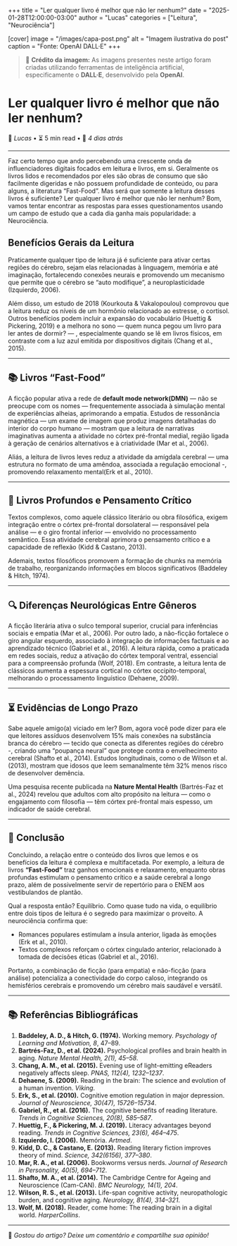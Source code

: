 +++
title = "Ler qualquer livro é melhor que não ler nenhum?"
date = "2025-01-28T12:00:00-03:00"
author = "Lucas"
categories = ["Leitura", "Neurociência"]

[cover]
  image = "/images/capa-post.png"
  alt = "Imagem ilustrativa do post"
  caption = "Fonte: OpenAI DALL·E"
+++

> 📢 **Crédito da imagem:** As imagens presentes neste artigo foram criadas utilizando ferramentas de inteligência artificial, especificamente o **DALL·E**, desenvolvido pela **OpenAI**.

# **Ler qualquer livro é melhor que não ler nenhum?**

👤 *Lucas* • ⏳ 5 min read • 📅 *4 dias atrás*

---
Faz certo tempo que ando percebendo uma crescente onda de influenciadores digitais focados em leitura e livros, em si. Geralmente os livros lidos e recomendados por eles são obras de consumo que são facilmente digeridas e não possuem profundidade de conteúdo, ou para alguns, a literatura “Fast-Food”. Mas será que somente a leitura desses livros é suficiente? Ler qualquer livro é melhor que não ler nenhum? Bom, vamos tentar encontrar as respostas para esses questionamentos usando um campo de estudo que a cada dia ganha mais popularidade: a Neurociência.

## **Benefícios Gerais da Leitura**
Praticamente qualquer tipo de leitura já é suficiente para ativar certas regiões do cérebro, sejam elas relacionadas à linguagem, memória e até imaginação, fortalecendo conexões neurais e promovendo um mecanismo que permite que o cérebro se “auto modifique”, a neuroplasticidade (Izquierdo, 2006).

Além disso, um estudo de 2018 (Kourkouta & Vakalopoulou) comprovou que a leitura reduz os níveis de um hormônio relacionado ao estresse, o cortisol. Outros benefícios podem incluir a expansão do vocabulário (Huettig & Pickering, 2019) e a melhora no sono — quem nunca pegou um livro para ler antes de dormir? — , especialmente quando se lê em livros físicos, em contraste com a luz azul emitida por dispositivos digitais (Chang et al., 2015).

---

## **📚 Livros “Fast-Food”**
A ficção popular ativa a rede de **default mode network(DMN)** — não se preocupe com os nomes — frequentemente associada à simulação mental de experiências alheias, aprimorando a empatia. Estudos de ressonância magnética — um exame de imagem que produz imagens detalhadas do interior do corpo humano — mostram que a leitura de narrativas imaginativas aumenta a atividade no córtex pré-frontal medial, região ligada à geração de cenários alternativos e à criatividade (Mar et al., 2006).

Aliás, a leitura de livros leves reduz a atividade da amígdala cerebral — uma estrutura no formato de uma amêndoa, associada a regulação emocional -, promovendo relaxamento mental(Erk et al., 2010).

---

## **📖 Livros Profundos e Pensamento Crítico**
Textos complexos, como aquele clássico literário ou obra filosófica, exigem integração entre o córtex pré-frontal dorsolateral — responsável pela análise — e o giro frontal inferior — envolvido no processamento semântico. Essa atividade cerebral aprimora o pensamento crítico e a capacidade de reflexão (Kidd & Castano, 2013).

Ademais, textos filosóficos promovem a formação de chunks na memória de trabalho, reorganizando informações em blocos significativos (Baddeley & Hitch, 1974).

---

## **🔍 Diferenças Neurológicas Entre Gêneros**
A ficção literária ativa o sulco temporal superior, crucial para inferências sociais e empatia (Mar et al., 2006). Por outro lado, a não-ficção fortalece o giro angular esquerdo, associado à integração de informações factuais e ao aprendizado técnico (Gabriel et al., 2016). A leitura rápida, como a praticada em redes sociais, reduz a ativação do córtex temporal ventral, essencial para a compreensão profunda (Wolf, 2018). Em contraste, a leitura lenta de clássicos aumenta a espessura cortical no córtex occipito-temporal, melhorando o processamento linguístico (Dehaene, 2009).

---

## **⏳ Evidências de Longo Prazo**
Sabe aquele amigo(a) viciado em ler? Bom, agora você pode dizer para ele que leitores assíduos desenvolvem 15% mais conexões na substância branca do cérebro — tecido que conecta as diferentes regiões do cérebro -, criando uma “poupança neural” que protege contra o envelhecimento cerebral (Shafto et al., 2014). Estudos longitudinais, como o de Wilson et al. (2013), mostram que idosos que leem semanalmente têm 32% menos risco de desenvolver demência.

Uma pesquisa recente publicada na **Nature Mental Health** (Bartrés-Faz et al., 2024) revelou que adultos com alto propósito na leitura — como o engajamento com filosofia — têm córtex pré-frontal mais espesso, um indicador de saúde cerebral.

---

## **🎯 Conclusão**
Concluindo, a relação entre o conteúdo dos livros que lemos e os benefícios da leitura é complexa e multifacetada. Por exemplo, a leitura de livros **“Fast-Food”** traz ganhos emocionais e relaxamento, enquanto obras profundas estimulam o pensamento crítico e a saúde cerebral a longo prazo, além de possivelmente servir de repertório para o ENEM aos vestibulandos de plantão.

Qual a resposta então? Equilíbrio. Como quase tudo na vida, o equilíbrio entre dois tipos de leitura é o segredo para maximizar o proveito. A neurociência confirma que:

- Romances populares estimulam a ínsula anterior, ligada às emoções (Erk et al., 2010).
- Textos complexos reforçam o córtex cingulado anterior, relacionado à tomada de decisões éticas (Gabriel et al., 2016).

Portanto, a combinação de ficção (para empatia) e não-ficção (para análise) potencializa a conectividade do corpo caloso, integrando os hemisférios cerebrais e promovendo um cérebro mais saudável e versátil.

---

## **📚 Referências Bibliográficas**
1. **Baddeley, A. D., & Hitch, G. (1974).** Working memory. *Psychology of Learning and Motivation, 8*, 47–89.
2. **Bartrés-Faz, D., et al. (2024).** Psychological profiles and brain health in aging. *Nature Mental Health, 2(1), 45–58*.
3. **Chang, A. M., et al. (2015).** Evening use of light-emitting eReaders negatively affects sleep. *PNAS, 112(4), 1232–1237*.
4. **Dehaene, S. (2009).** Reading in the brain: The science and evolution of a human invention. *Viking*.
5. **Erk, S., et al. (2010).** Cognitive emotion regulation in major depression. *Journal of Neuroscience, 30(47), 15726–15734*.
6. **Gabriel, R., et al. (2016).** The cognitive benefits of reading literature. *Trends in Cognitive Sciences, 20(8), 585–587*.
7. **Huettig, F., & Pickering, M. J. (2019).** Literacy advantages beyond reading. *Trends in Cognitive Sciences, 23(6), 464–475*.
8. **Izquierdo, I. (2006).** Memória. *Artmed*.
9. **Kidd, D. C., & Castano, E. (2013).** Reading literary fiction improves theory of mind. *Science, 342(6156), 377–380*.
10. **Mar, R. A., et al. (2006).** Bookworms versus nerds. *Journal of Research in Personality, 40(5), 694–712*.
11. **Shafto, M. A., et al. (2014).** The Cambridge Centre for Ageing and Neuroscience (Cam-CAN). *BMC Neurology, 14(1), 204*.
12. **Wilson, R. S., et al. (2013).** Life-span cognitive activity, neuropathologic burden, and cognitive aging. *Neurology, 81(4), 314–321*.
13. **Wolf, M. (2018).** Reader, come home: The reading brain in a digital world. *HarperCollins*.

---

💬 *Gostou do artigo? Deixe um comentário e compartilhe sua opinião!*
